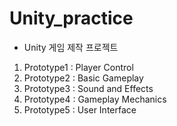 # Unity_practice

* Unity 게임 제작 프로젝트
1. Prototype1 : Player Control
2. Prototype2 : Basic Gameplay
3. Prototype3 : Sound and Effects
4. Prototype4 : Gameplay Mechanics
5. Prototype5 : User Interface